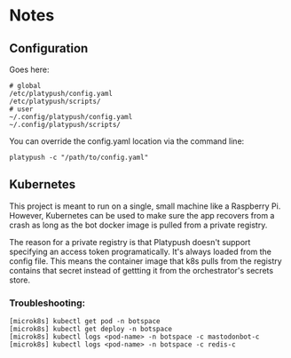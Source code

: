 # Notes

## Configuration 

Goes here:
```Shell
# global
/etc/platypush/config.yaml
/etc/platypush/scripts/
# user
~/.config/platypush/config.yaml
~/.config/platypush/scripts/
```

You can override the config.yaml location via the command line:
```
platypush -c "/path/to/config.yaml"
```

## Kubernetes

This project is meant to run on a single, small machine like a Raspberry Pi. However, Kubernetes can be used to make sure the app recovers from a crash as long as the bot docker image is pulled from a private registry.  

The reason for a private registry is that Platypush doesn't support specifying an access token programatically. It's always loaded from the config file. This means the container image that k8s pulls from the registry contains that secret instead of gettting it from the orchestrator's secrets store.  

### Troubleshooting:
```Shell
[microk8s] kubectl get pod -n botspace
[microk8s] kubectl get deploy -n botspace
[microk8s] kubectl logs <pod-name> -n botspace -c mastodonbot-c
[microk8s] kubectl logs <pod-name> -n botspace -c redis-c
```
